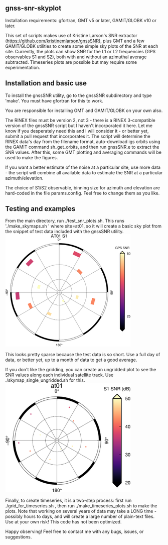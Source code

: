 gnss-snr-skyplot
-------

Installation requirements: gfortran, GMT v5 or later, GAMIT/GLOBK v10 or later.

This set of scripts makes use of Kristine Larson's SNR extractor (https://github.com/kristinemlarson/gnssSNR), plus GMT and a few GAMIT/GLOBK utilities to create some simple sky plots of the SNR at each site. Currently, the plots can show SNR for the L1 or L2 frequencies (GPS observables S1 and S2), both with and without an azimuthal average subtracted. Timeseries plots are possible but may require some experimentation.

## Installation and basic use
To install the gnssSNR utility, go to the gnssSNR subdirectory and type 'make'. You must have gfortran for this to work.

You are responsible for installing GMT and GAMIT/GLOBK on your own also.

The RINEX files must be version 2, not 3 - there is a RINEX 3-compatible version of the gnssSNR script but I haven't incorporated it here. Let me know if you desperately need this and I will consider it - or better yet, submit a pull request that incorporates it. The script will determine the RINEX data's day from the filename format, auto-download igs orbits using the GAMIT command sh_get_orbits, and then run gnssSNR.e to extract the SNR values. After this, some GMT plotting and averaging commands will be used to make the figures.

If you want a better estimate of the noise at a particular site, use more data - the script will combine all available data to estimate the SNR at a particular azimuth/elevation.

The choice of S1/S2 observable, binning size for azimuth and elevation are hard-coded in the file params.config. Feel free to change them as you like.

## Testing and examples
From the main directory, run ./test_snr_plots.sh. This runs './make_skymaps.sh <site>' where site=at01, so it will create a basic sky plot from the snippet of test data included with the gnssSNR utility.
<img src="at01_S1_skyplot.png" width=400>

This looks pretty sparse because the test data is so short. Use a full day of data, or better yet, up to a month of data to get a good average.

If you don't like the gridding, you can create an ungridded plot to see the SNR values along each individual satellite track. Use ./skymap_single_ungridded.sh for this.
<img src="at01_S1_ungridded.png" width=400>

Finally, to create timeseries, it is a two-step process: first run ./grid_for_timeseries.sh <rinex files>, then run ./make_timeseries_plots.sh to make the plots. Note that working on several years of data may take a LONG time - possibly hours to days, and will create a large number of plain-text files. Use at your own risk! This code has not been optimized.

Happy observing! Feel free to contact me with any bugs, issues, or suggestions.

